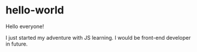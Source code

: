 # hello-world

Hello everyone!

I just started my adventure with JS learning. I would be front-end developer 
in future.

